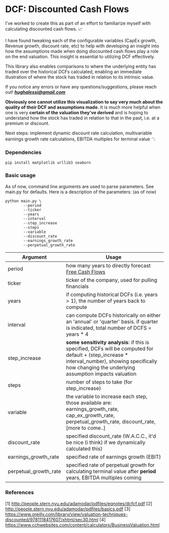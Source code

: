 # DCF: Discounted Cash Flows

I've worked to create this as part of an effort to familiarize myself with calculating discounted cash flows.  :chart_with_upwards_trend:

I have found tweaking each of the configurable variables (CapEx growth, Revenue growth, discount rate, etc) to help with developing an insight into how the assumptions made when doing discounted cash flows play a role on the end valuation. This insight is essential to utilizing DCF effectively.

This library also enables comparisons to where the underlying entity has traded over the historical DCFs calculated, enabling an immediate illustration of where the stock has traded in relation to its intrinsic value.

If you notice any errors or have any questions/suggestions, please reach out! ***hughalessi@gmail.com***

**Obviously one cannot utilize this visualization to say very much about the quality of their DCF and assumptions made.** It is much more helpful when one is very __certain of the valuation they've derived__ and is hoping to understand how the stock has traded in relation to that in the past, i.e. at a premium or discount.

Next steps: implement dynamic discount rate calculation, multivariable earnings growth rate calculations, EBITDA multiples for terminal value
:part_alternation_mark:

### Dependencies

```pip install matplotlib urllib3 seaborn```

### Basic usage

As of now, command line arguments are used to parse parameters. See main.py for defaults. Here is a description of the parameters: (as of now)

```
python main.py \
        --period        
        --ticker        
        --years         
        --interval      
        --step_increase 
        --steps         
        --variable      
        --discount_rate 
        --earnings_growth_rate 
        --perpetual_growth_rate 
```

  Argument              | Usage          
----------------------- | ------------------
period                  | how many years to directly forecast [Free Cash Flows](https://financeformulas.net/Free-Cash-Flow-to-Firm.html)
ticker                  | ticker of the company, used for pulling financials
years                   | if computing historical DCFs (i.e. years > 1), the number of years back to compute
interval                | can compute DCFs historically on either an 'annual' or 'quarter' basis. if quarter is indicated, total number of DCFS = years * 4
step_increase           | __some sensitivity analysis__: if this is specified, DCFs will be computed for default + (step_increase * interval_number), showing specifically how changing the underlying assumption impacts valuation
steps                   | number of steps to take (for step_increase)
variable                | the variable to increase each step, those available are: earnings_growth_rate, cap_ex_growth_rate, perpetual_growth_rate, discount_rate, [more to come..]
discount_rate           | specified discount_rate (W.A.C.C., it'd be nice (i think) if we dynamically calculated this)
earnings_growth_rate    | specified rate of earnings growth (EBIT)
perpetual_growth_rate   | specified rate of perpetual growth for calculating terminal value after __period__ years, EBITDA multiples coming

### References

[1] http://people.stern.nyu.edu/adamodar/pdfiles/eqnotes/dcfcf.pdf
[2] http://people.stern.nyu.edu/adamodar/pdfiles/basics.pdf
[3] https://www.oreilly.com/library/view/valuation-techniques-discounted/9781118417607/xhtml/sec30.html
[4] https://www.cchwebsites.com/content/calculators/BusinessValuation.html
